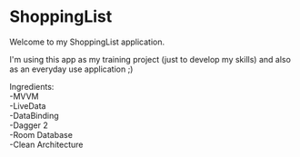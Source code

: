 # ShoppingList
Welcome to my ShoppingList application.

I'm using this app as my training project (just to develop my skills) and also as an everyday use application ;)

Ingredients:<br />
-MVVM<br />
-LiveData<br />
-DataBinding<br />
-Dagger 2<br />
-Room Database<br />
-Clean Architecture<br />
